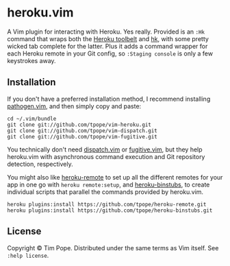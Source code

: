 # heroku.vim

A Vim plugin for interacting with Heroku.  Yes really.  Provided is an `:Hk`
command that wraps both the [Heroku toolbelt][] and [hk][], with some pretty
wicked tab complete for the latter.  Plus it adds a command wrapper for each
Heroku remote in your Git config, so `:Staging console` is only a few
keystrokes away.

[Heroku toolbelt]: https://toolbelt.heroku.com/
[hk]: https://github.com/heroku/hk

## Installation

If you don't have a preferred installation method, I recommend
installing [pathogen.vim](https://github.com/tpope/vim-pathogen), and
then simply copy and paste:

    cd ~/.vim/bundle
    git clone git://github.com/tpope/vim-heroku.git
    git clone git://github.com/tpope/vim-dispatch.git
    git clone git://github.com/tpope/vim-fugitive.git

You technically don't need [dispatch.vim][] or [fugitive.vim][], but they help
heroku.vim with asynchronous command execution and Git repository detection,
respectively.

You might also like [heroku-remote][] to set up all the different remotes for
your app in one go with `heroku remote:setup`, and [heroku-binstubs][], to
create individual scripts that parallel the commands provided by heroku.vim.

    heroku plugins:install https://github.com/tpope/heroku-remote.git
    heroku plugins:install https://github.com/tpope/heroku-binstubs.git

[dispatch.vim]: https://github.com/tpope/vim-dispatch
[fugitive.vim]: https://github.com/tpope/vim-fugitive
[heroku-remote]: https://github.com/tpope/heroku-remote
[heroku-binstubs]: https://github.com/tpope/heroku-binstubs

## License

Copyright © Tim Pope.  Distributed under the same terms as Vim itself.
See `:help license`.
